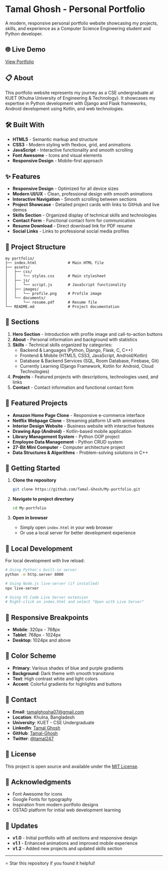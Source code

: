 # Tamal Ghosh - Personal Portfolio

A modern, responsive personal portfolio website showcasing my projects, skills, and experience as a Computer Science Engineering student and Python developer.

## 🌐 Live Demo

[View Portfolio](https://tamal-ghosh.github.io/My-portfolio/)

## 📋 About

This portfolio website represents my journey as a CSE undergraduate at KUET (Khulna University of Engineering & Technology). It showcases my expertise in Python development with Django and Flask frameworks, Android development using Kotlin, and web technologies.

## 🛠️ Built With

- **HTML5** - Semantic markup and structure
- **CSS3** - Modern styling with flexbox, grid, and animations
- **JavaScript** - Interactive functionality and smooth scrolling
- **Font Awesome** - Icons and visual elements
- **Responsive Design** - Mobile-first approach

## ✨ Features

- **Responsive Design** - Optimized for all device sizes
- **Modern UI/UX** - Clean, professional design with smooth animations
- **Interactive Navigation** - Smooth scrolling between sections
- **Project Showcase** - Detailed project cards with links to GitHub and live demos
- **Skills Section** - Organized display of technical skills and technologies
- **Contact Form** - Functional contact form for communication
- **Resume Download** - Direct download link for PDF resume
- **Social Links** - Links to professional social media profiles

## 📁 Project Structure

```
my portfolio/
├── index.html              # Main HTML file
├── assets/
│   ├── css/
│   │   └── styles.css      # Main stylesheet
│   ├── js/
│   │   └── script.js       # JavaScript functionality
│   ├── images/
│   │   └── profile.png     # Profile image
│   └── documents/
│       └── resume.pdf      # Resume file
└── README.md               # Project documentation
```

## 🎯 Sections

1. **Hero Section** - Introduction with profile image and call-to-action buttons
2. **About** - Personal information and background with statistics
3. **Skills** - Technical skills organized by categories:
   - Backend & Languages (Python, Django, Flask, C, C++)
   - Frontend & Mobile (HTML5, CSS3, JavaScript, Android/Kotlin)
   - Database & Backend Services (SQL, Room Database, Firebase, Git)
   - Currently Learning (Django Framework, Kotlin for Android, Cloud Technologies)
4. **Projects** - Featured projects with descriptions, technologies used, and links
5. **Contact** - Contact information and functional contact form

## 💼 Featured Projects

- **Amazon Home Page Clone** - Responsive e-commerce interface
- **Netflix Webpage Clone** - Streaming platform UI with animations
- **Interior Design Website** - Business website with interactive features
- **Drawing App (Android)** - Kotlin-based mobile application
- **Library Management System** - Python OOP project
- **Employee Data Management** - Python CRUD system
- **27-Bit Mini Computer** - Computer architecture project
- **Data Structures & Algorithms** - Problem-solving solutions in C++

## 🚀 Getting Started

1. **Clone the repository**
   ```bash
   git clone https://github.com/Tamal-Ghosh/My-portfolio.git
   ```

2. **Navigate to project directory**
   ```bash
   cd My-portfolio
   ```

3. **Open in browser**
   - Simply open `index.html` in your web browser
   - Or use a local server for better development experience

## 🔧 Local Development

For local development with live reload:

```bash
# Using Python's built-in server
python -m http.server 8000

# Using Node.js live-server (if installed)
npx live-server

# Using VS Code Live Server extension
# Right-click on index.html and select "Open with Live Server"
```

## 📱 Responsive Breakpoints

- **Mobile**: 320px - 768px
- **Tablet**: 768px - 1024px
- **Desktop**: 1024px and above

## 🎨 Color Scheme

- **Primary**: Various shades of blue and purple gradients
- **Background**: Dark theme with smooth transitions
- **Text**: High contrast white and light colors
- **Accent**: Colorful gradients for highlights and buttons

## 📧 Contact

- **Email**: tamalghosha07@gmail.com
- **Location**: Khulna, Bangladesh
- **University**: KUET - CSE Undergraduate
- **LinkedIn**: [Tamal Ghosh](https://www.linkedin.com/in/tamal-ghosh-1637472b6/)
- **GitHub**: [Tamal-Ghosh](https://github.com/Tamal-Ghosh)
- **Twitter**: [@tamal247](https://x.com/tamal247)

## 📄 License

This project is open source and available under the [MIT License](LICENSE).

## 🙏 Acknowledgments

- Font Awesome for icons
- Google Fonts for typography
- Inspiration from modern portfolio designs
- OSTAD platform for initial web development learning

## 🔄 Updates

- **v1.0** - Initial portfolio with all sections and responsive design
- **v1.1** - Enhanced animations and improved mobile experience
- **v1.2** - Added new projects and updated skills section

---

⭐ Star this repository if you found it helpful!